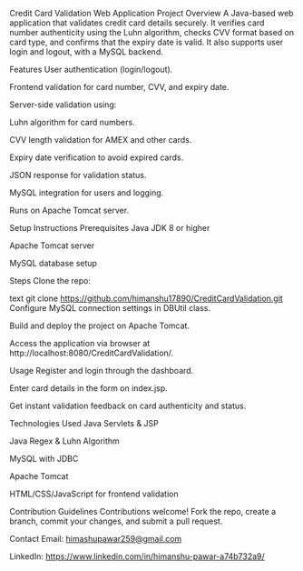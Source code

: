 Credit Card Validation Web Application
Project Overview
A Java-based web application that validates credit card details securely. It verifies card number authenticity using the Luhn algorithm, checks CVV format based on card type, and confirms that the expiry date is valid. It also supports user login and logout, with a MySQL backend.

Features
User authentication (login/logout).

Frontend validation for card number, CVV, and expiry date.

Server-side validation using:

Luhn algorithm for card numbers.

CVV length validation for AMEX and other cards.

Expiry date verification to avoid expired cards.

JSON response for validation status.

MySQL integration for users and logging.

Runs on Apache Tomcat server.

Setup Instructions
Prerequisites
Java JDK 8 or higher

Apache Tomcat server

MySQL database setup

Steps
Clone the repo:

text
git clone https://github.com/himanshu17890/CreditCardValidation.git
Configure MySQL connection settings in DBUtil class.

Build and deploy the project on Apache Tomcat.

Access the application via browser at http://localhost:8080/CreditCardValidation/.

Usage
Register and login through the dashboard.

Enter card details in the form on index.jsp.

Get instant validation feedback on card authenticity and status.

Technologies Used
Java Servlets & JSP

Java Regex & Luhn Algorithm

MySQL with JDBC

Apache Tomcat

HTML/CSS/JavaScript for frontend validation

Contribution Guidelines
Contributions welcome! Fork the repo, create a branch, commit your changes, and submit a pull request.

Contact
Email: himashupawar259@gmail.com

LinkedIn: https://www.linkedin.com/in/himanshu-pawar-a74b732a9/

